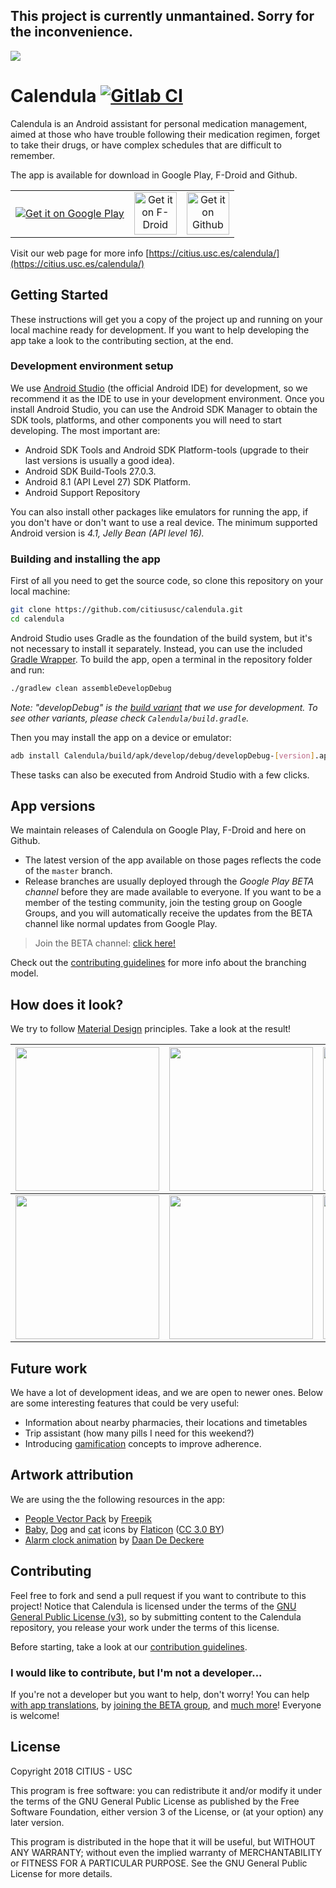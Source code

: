 ## This project is currently **unmantained**. Sorry for the inconvenience.

![](https://tec.citius.usc.es/calendula/github-assets/calendula_promo_google_play.png)
# Calendula [![Gitlab CI](https://gitlab.com/calendula-ci/calendula/badges/develop/build.svg)](https://gitlab.com/calendula-ci/calendula/pipelines)

Calendula is an Android assistant for personal medication management, aimed at those who have trouble following their medication regimen, forget to take their drugs, or have complex schedules that are difficult to remember.

The app is available for download in Google Play, F-Droid and Github.
<table>
    <tr>
        <td align="center"><a href="https://play.google.com/store/apps/details?id=es.usc.citius.servando.calendula"><img src="https://play.google.com/intl/en_us/badges/images/badge_new.png" alt="Get it on Google Play" ></a></td>
        <td align="center"><a href="https://f-droid.org/packages/es.usc.citius.servando.calendula/"><img src="https://gitlab.com/fdroid/artwork/raw/master/badge/get-it-on.png" alt="Get it on F-Droid" height="68"></a></td>
        <td align="center"><a href="https://github.com/citiususc/calendula/releases/latest"><img src="https://user-images.githubusercontent.com/663460/26973090-f8fdc986-4d14-11e7-995a-e7c5e79ed925.png" alt="Get it on Github" height="68"></a></td>
    </tr>
</table>

Visit our web page for more info  [https://citius.usc.es/calendula/](https://citius.usc.es/calendula/)

## Getting Started

These instructions will get you a copy of the project up and running on your local machine ready for development. If you want to help developing the app take a look to the contributing section, at the end.

### Development environment setup

We use [Android Studio](https://developer.android.com/studio/index.html) (the official Android IDE) for development, so we recommend it as the IDE to use in your development environment. Once you install Android Studio, you can use the Android SDK Manager to obtain the SDK tools, platforms, and other components you will need to start developing. The most important are:

* Android SDK Tools and Android SDK Platform-tools (upgrade to their last versions is usually a good idea).
* Android SDK Build-Tools 27.0.3.
* Android 8.1 (API Level 27) SDK Platform.
* Android Support Repository

You can also install other packages like emulators for running the app, if you don't have or don't want to use a real device. The minimum supported Android version is *4.1, Jelly Bean (API level 16).*

### Building and installing the app

First of all you need to get the source code, so clone this repository  on your local machine:

```bash
git clone https://github.com/citiususc/calendula.git
cd calendula
```

Android Studio uses Gradle as the foundation of the build system, but it's not necessary to install it separately. Instead, you can use the included [Gradle Wrapper](https://docs.gradle.org/current/userguide/gradle_wrapper.html). To build the app, open a terminal in the repository folder and run:

```bash
./gradlew clean assembleDevelopDebug
```
*Note: "developDebug" is the [build variant](https://developer.android.com/studio/build/build-variants.html) that we use for development. To see other variants, please check `Calendula/build.gradle`.*

Then you may install the app on a device or emulator:

```bash
adb install Calendula/build/apk/develop/debug/developDebug-[version].apk
```

These tasks can also be executed from Android Studio with a few clicks.

## App versions

We maintain releases of Calendula on Google Play, F-Droid and here on Github.

 * The latest version of the app available on those pages reflects the code of the `master` branch.
 * Release branches are usually deployed through the *Google Play BETA channel* before they are made available to everyone. If you want to be a member of the testing community, join the testing group on Google Groups, and you will automatically receive the updates from the BETA channel like normal updates from Google Play.

> Join the  BETA channel: [click here!](https://play.google.com/apps/testing/es.usc.citius.servando.calendula)

Check out the [contributing guidelines](CONTRIBUTING.md) for more info about the branching model.

## How does it look?

We try to follow [Material Design](https://material.google.com/#) principles. Take a look at the result!

  | <img src="https://tec.citius.usc.es/calendula/github-assets/home.png" width="230px"/>  | <img src="https://tec.citius.usc.es/calendula/github-assets/agenda.png" width="230px"/> | <img src="https://tec.citius.usc.es/calendula/github-assets/schedules.png" width="230px"/>
  |:---:|:---:|:---:|
  | <img src="https://tec.citius.usc.es/calendula/github-assets/aviso.png" width="230px"/> | <img src="https://tec.citius.usc.es/calendula/github-assets/navdrawer.png" width="230px"/> | <img src="https://tec.citius.usc.es/calendula/github-assets/profile.png" width="230px"/>

## Future work

We have a lot of development ideas, and we are open to newer ones. Below are some interesting features that could be very useful:

* Information about nearby pharmacies, their locations and timetables
* Trip assistant (how many pills I need for this weekend?)
* Introducing [gamification](https://en.wikipedia.org/wiki/Gamification) concepts to improve adherence.

## Artwork attribution

We are using the the following resources in the app:

* [People Vector Pack](http://www.freepik.com/free-vector/people-avatars_761436.htm) by [Freepik](http://www.freepik.com)
* [Baby](http://www.flaticon.com/free-icon/baby_136272), [Dog](http://www.flaticon.com/free-icon/dog_194178) and [cat](http://www.flaticon.com/free-icon/cat_194179) icons by <a href="https://www.flaticon.com/" title="Flaticon">Flaticon</a> (<a href="http://creativecommons.org/licenses/by/3.0/" title="Creative Commons BY 3.0" target="_blank">CC 3.0 BY</a></div>)
* [Alarm clock animation](https://dribbble.com/shots/1114887-Alarm-Clock-GIF) by  [Daan De Deckere](http://daandd.be/)

## Contributing

Feel free to fork and send a pull request if you want to contribute to this project! Notice that Calendula is licensed under the terms of the [GNU General Public License (v3)](LICENSE.md), so by submitting content to the Calendula repository, you release your work under the terms of this license.

Before starting, take a look at our [contribution guidelines](CONTRIBUTING.md).

### I would like to contribute, but I'm not a developer...

If you're not a developer but you want to help, don't worry! You can help [with app translations](CONTRIBUTING.md#help-with-app-translations), by [joining the BETA group](#app-versions), and [much more](CONTRIBUTING.md#i-would-like-to-contribute-but-im-not-a-developer)! Everyone is welcome!

## License

Copyright 2018 CITIUS - USC

This program is free software: you can redistribute it and/or modify
it under the terms of the GNU General Public License as published by
the Free Software Foundation, either version 3 of the License, or
(at your option) any later version.

This program is distributed in the hope that it will be useful,
but WITHOUT ANY WARRANTY; without even the implied warranty of
MERCHANTABILITY or FITNESS FOR A PARTICULAR PURPOSE.  See the
GNU General Public License for more details.

